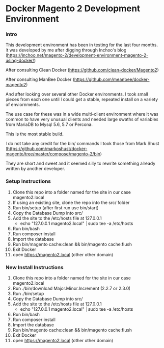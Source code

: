 # Docker Magento 2 Development Environment


### Intro
This development environment has been in testing for the last four months. It was developed by me after digging through Inchoo's blog (https://inchoo.net/magento-2/development-environment-magento-2-using-docker/)

After consulting Clean Docker (https://github.com/clean-docker/Magento2)

After consulting ManBee Docker (https://github.com/meanbee/docker-magento2)

And after looking over several other Docker environments. I took small pieces from each one until I could get a stable, repeated install on a variety of enviornments.

The use case for these was in a wide multi-client environment where it was common to have very unusual clients and needed large swaths of variables from MariaDB to Mysql 5.6, 5.7 or Percona. 

This is the most stable build.

I do not take any credit for the bin/ commands I took those from Mark Shust
 (https://github.com/markoshust/docker-magento/tree/master/compose/magento-2/bin)

They are short and sweet and it seemed silly to rewrite something already written by another developer.

### Setup Instructions
1. Clone this repo into a folder named for the site in our case magento2.local
2. If using an existing site, clone the repo into the src/ folder
3. Run bin/setup (after first run use bin/start)
4. Copy the Database Dump into src/
5. Add the site to the /etc/hosts file at 127.0.0.1 
    * echo "127.0.0.1 magento2.local" | sudo tee -a /etc/hosts
6. Run bin/bash
7. Run composer install
8. Import the database
9. Run bin/magento cache:clean && bin/magento cache:flush
10. Exit Docker
11. open https://magento2.local (other other domain)

### New Install Instructions
1. Clone this repo into a folder named for the site in our case magento2.local
2. Run ./bin/download Major.Minor.Increment (2.2.7 or 2.3.0)
3. Run ./bin/setup
4. Copy the Database Dump into src/
5. Add the site to the /etc/hosts file at 127.0.0.1
    * echo "127.0.0.1 magento2.local" | sudo tee -a /etc/hosts
6. Run bin/bash
7. Run composer install
8. Import the database
9. Run bin/magento cache:clean && bin/magento cache:flush
10. Exit Docker
11. open https://magento2.local (other other domain)
